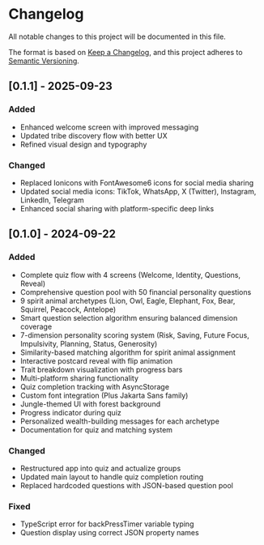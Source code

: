# Changelog

All notable changes to this project will be documented in this file.

The format is based on [Keep a Changelog](https://keepachangelog.com/en/1.0.0/),
and this project adheres to [Semantic Versioning](https://semver.org/spec/v2.0.0.html).

## [0.1.1] - 2025-09-23

### Added
- Enhanced welcome screen with improved messaging
- Updated tribe discovery flow with better UX
- Refined visual design and typography

### Changed
- Replaced Ionicons with FontAwesome6 icons for social media sharing
- Updated social media icons: TikTok, WhatsApp, X (Twitter), Instagram, LinkedIn, Telegram
- Enhanced social sharing with platform-specific deep links

## [0.1.0] - 2024-09-22

### Added
- Complete quiz flow with 4 screens (Welcome, Identity, Questions, Reveal)
- Comprehensive question pool with 50 financial personality questions
- 9 spirit animal archetypes (Lion, Owl, Eagle, Elephant, Fox, Bear, Squirrel, Peacock, Antelope)
- Smart question selection algorithm ensuring balanced dimension coverage
- 7-dimension personality scoring system (Risk, Saving, Future Focus, Impulsivity, Planning, Status, Generosity)
- Similarity-based matching algorithm for spirit animal assignment
- Interactive postcard reveal with flip animation
- Trait breakdown visualization with progress bars
- Multi-platform sharing functionality
- Quiz completion tracking with AsyncStorage
- Custom font integration (Plus Jakarta Sans family)
- Jungle-themed UI with forest background
- Progress indicator during quiz
- Personalized wealth-building messages for each archetype
- Documentation for quiz and matching system

### Changed
- Restructured app into quiz and actualize groups
- Updated main layout to handle quiz completion routing
- Replaced hardcoded questions with JSON-based question pool

### Fixed
- TypeScript error for backPressTimer variable typing
- Question display using correct JSON property names

[Unreleased]: https://github.com/username/richspirit/compare/v1.0.0...HEAD
[1.0.0]: https://github.com/username/richspirit/releases/tag/v1.0.0